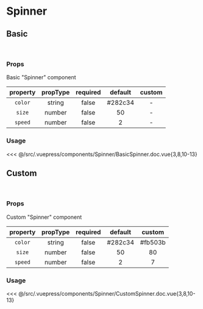 # Spinner

## **Basic**

<br>
<client-only>
<Spinner />
</client-only>

### Props

Basic "Spinner" component

| property | propType | required | default | custom |
| :------: | :------: | :------: | :-----: | :----: |
| `color`  |  string  |  false   | #282c34 |   -    |
|  `size`  |  number  |  false   |   50    |   -    |
| `speed`  |  number  |  false   |    2    |   -    |

### Usage

<<< @/src/.vuepress/components/Spinner/BasicSpinner.doc.vue{3,8,10-13}

## **Custom**

<br>
<client-only>
<Spinner color="#fb503b" :size="80" :speed="7" />
</client-only>

### Props

Custom "Spinner" component

| property | propType | required | default | custom  |
| :------: | :------: | :------: | :-----: | :-----: |
| `color`  |  string  |  false   | #282c34 | #fb503b |
|  `size`  |  number  |  false   |   50    |   80    |
| `speed`  |  number  |  false   |    2    |    7    |

### Usage

<<< @/src/.vuepress/components/Spinner/CustomSpinner.doc.vue{3,8,10-13}
